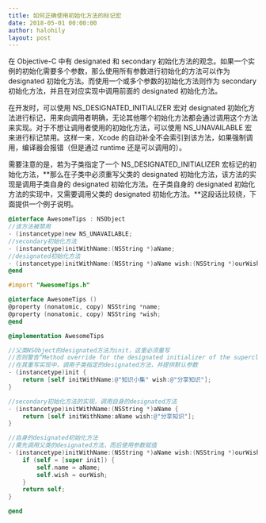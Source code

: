 ```yaml
---
title: 如何正确使用初始化方法的标记宏
date: 2018-05-01 00:00:00
author: halohily
layout: post
---
```



在 Objective-C 中有 designated 和 secondary 初始化方法的观念。如果一个实例的初始化需要多个参数，那么使用所有参数进行初始化的方法可以作为 designated 初始化方法。而使用一个或多个参数的初始化方法则作为 secondary 初始化方法，并且在对应实现中调用前面的 designated 初始化方法。

在开发时，可以使用 NS_DESIGNATED_INITIALIZER 宏对 designated 初始化方法进行标记，用来向调用者明确，无论其他哪个初始化方法都会通过调用这个方法来实现。对于不想让调用者使用的初始化方法，可以使用 NS_UNAVAILABLE 宏来进行标记禁用。这样一来，Xcode 的自动补全不会索引到该方法，如果强制调用，编译器会报错（但是通过 runtime 还是可以调用的）。

需要注意的是，若为子类指定了一个 NS_DESIGNATED_INITIALIZER 宏标记的初始化方法，**那么在子类中必须重写父类的 designated 初始化方法，该方法的实现是调用子类自身的 designated 初始化方法。在子类自身的  designated 初始化方法的实现中，又需要调用父类的 designated 初始化方法。**这段话比较绕，下面提供一个例子说明。

```objective-c
@interface AwesomeTips : NSObject
//该方法被禁用
- (instancetype)new NS_UNAVAILABLE;
//secondary初始化方法
- (instancetype)initWithName:(NSString *)aName;
//designated初始化方法
- (instancetype)initWithName:(NSString *)aName wish:(NSString *)ourWish NS_DESIGNATED_INITIALIZER;
@end
```

```objective-c
#import "AwesomeTips.h"

@interface AwesomeTips ()
@property (nonatomic, copy) NSString *name;
@property (nonatomic, copy) NSString *wish;
@end

@implementation AwesomeTips

//父类NSObject的designated方法为init，这里必须重写
//否则警告“Method override for the designated initializer of the superclass '-init' not found”
//在其重写实现中，调用子类指定的designated方法，并提供默认参数
- (instancetype)init {
    return [self initWithName:@"知识小集" wish:@"分享知识"];
}

//secondary初始化方法的实现，调用自身的designated方法
- (instancetype)initWithName:(NSString *)aName {
    return [self initWithName:aName wish:@"分享知识"];
}

//自身的designated初始化方法
//需先调用父类的designated方法，而后使用参数赋值
- (instancetype)initWithName:(NSString *)aName wish:(NSString *)ourWish {
    if (self = [super init]) {
        self.name = aName;
        self.wish = ourWish;
    }
    return self;
}

@end
```
